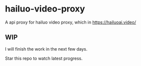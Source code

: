 # hailuo-video-proxy
A api proxy for hailuo video proxy, which in https://hailuoai.video/


## WIP

I will finish the work in the next few days.

Star this repo to watch latest progress.
